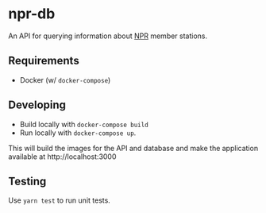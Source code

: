 # npr-db

An API for querying information about [NPR](http://npr.org) member stations.

## Requirements

- Docker (w/ `docker-compose`)

## Developing

- Build locally with `docker-compose build`
- Run locally with `docker-compose up`.

This will build the images for the API and database and make the application available at http://localhost:3000

## Testing

Use `yarn test` to run unit tests.
